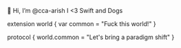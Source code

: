👋 Hi, I’m @cca-arish
I <3 Swift and Dogs

extension world {
  var common = "Fuck this world!"
}

protocol {
  world.common = "Let's bring a paradigm shift"
}

<!---
cca-arish/cca-arish is a ✨ special ✨ repository because its `README.md` (this file) appears on your GitHub profile.
You can click the Preview link to take a look at your changes.
--->
